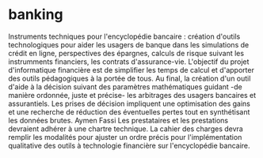 # banking
Instruments techniques pour l'encyclopédie bancaire  : création d'outils technologiques pour aider les usagers de banque dans les simulations de crédit en ligne, perspectives des épargnes, calculs de risque suivant les instrumments financiers, les contrats d'assurance-vie. L'objectif du projet d'informatique financière est de simplifier les temps de calcul et d'apporter des outils pédagogiques à la portée de tous. Au final, la création d'un outil d'aide à la décision suivant des paramètres mathématiques guidant -de manière ordonnée, juste et précise- les arbitrages des usagers bancaires et assurantiels. Les prises de décision impliquent une optimisation des gains et une recherche de réduction des éventuelles pertes tout en synthétisant les données brutes. Aymen Fassi
Les prestataires et les prestations devraient adhérer à une chartre technique. La cahier des charges devra remplir les modalités pour ajuster un ordre précis pour l'implémentation qualitative des outils à technologie financière sur l'encyclopédie bancaire.
